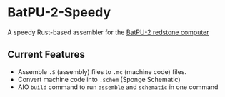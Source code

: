 # BatPU-2-Speedy
A speedy Rust-based assembler for the [BatPU-2 redstone computer](https://www.youtube.com/watch?v=3gBZHXqnleU)

## Current Features
- Assemble `.S` (assembly) files to `.mc` (machine code) files.
- Convert machine code into `.schem` (Sponge Schematic)
- AIO `build` command to run `assemble` and `schematic` in one command
